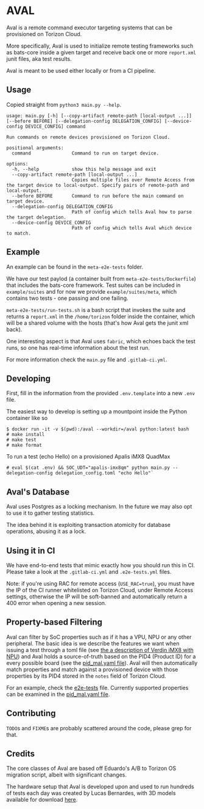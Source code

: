 # AVAL
Aval is a remote command executor targeting systems that can be provisioned on Torizon Cloud.

More specifically, Aval is used to initialize remote testing frameworks such as bats-core inside a given target and receive back one or more `report.xml` junit files, aka test results.

Aval is meant to be used either locally or from a CI pipeline.

## Usage

Copied straight from `python3 main.py --help`.

```
usage: main.py [-h] [--copy-artifact remote-path [local-output ...]] [--before BEFORE] [--delegation-config DELEGATION_CONFIG] [--device-config DEVICE_CONFIG] command

Run commands on remote devices provisioned on Torizon Cloud.

positional arguments:
  command               Command to run on target device.

options:
  -h, --help            show this help message and exit
  --copy-artifact remote-path [local-output ...]
                        Copies multiple files over Remote Access from the target device to local-output. Specify pairs of remote-path and local-output.
  --before BEFORE       Command to run before the main command on target device.
  --delegation-config DELEGATION_CONFIG
                        Path of config which tells Aval how to parse the target delegation.
  --device-config DEVICE_CONFIG
                        Path of config which tells Aval which device to match.
```

## Example

An example can be found in the `meta-e2e-tests` folder.

We have our test paylod (a container built from `meta-e2e-tests/Dockerfile`) that includes the bats-core framework. Test suites can be included in `example/suites` and for now we provide `example/suites/meta`, which contains two tests - one passing and one failing.

`meta-e2e-tests/run-tests.sh` is a bash script that invokes the suite and returns a `report.xml` in the `/home/torizon` folder inside the container, which will be a shared volume with the hosts (that's how Aval gets the junit xml back).

One interesting aspect is that Aval uses `fabric`, which echoes back the test runs, so one has real-time information about the test run.

For more information check the `main.py` file and `.gitlab-ci.yml`.

## Developing 

First, fill in the information from the provided `.env.template` into a new `.env` file.

The easiest way to develop is setting up a mountpoint inside the Python container like so

```
$ docker run -it -v $(pwd):/aval --workdir=/aval python:latest bash
# make install
# make test
# make format
```

To run a test (echo Hello) on a provisioned Apalis iMX8 QuadMax
```
# eval $(cat .env) && SOC_UDT="apalis-imx8qm" python main.py --delegation-config delegation_config.toml "echo Hello"`
```

## Aval's Database

Aval uses Postgres as a locking mechanism. In the future we may also opt to use it to gather testing statistics.

The idea behind it is exploiting transaction atomicity for database operations, abusing it as a lock.

## Using it in CI

We have end-to-end tests that mimic exactly how you should run this in CI. Please take a look at the `.gitlab-ci.yml` and `.e2e-tests.yml` files.

Note: if you're using RAC for remote access (`USE_RAC=true`), you must have the IP of the CI runner whitelisted on Torizon Cloud, under Remote Access settings, otherwise the IP will be soft-banned and automatically return a 400 error when opening a new session.

## Property-based Filtering

Aval can filter by SoC properties such as if it has a VPU, NPU or any other peripheral. The basic idea is we describe the features we want when issuing a test
through a toml file (see [the a description of Verdin iMX8 with NPU](./verdin-imx8mpq-npu.toml)) and Aval holds a source-of-truth based on the PID4 (Product ID)
for a every possible board (see the [pid_mal.yaml file](./pid_map.yaml)). Aval will then automatically match properties and match against a provisioned
device with those properties by its PID4 stored in the `notes` field of Torizon Cloud.

For an example, check the [e2e-tests](./e2e-tests.yml) file. Currently supported properties can be examined in the [pid_mal.yaml file](./pid_map.yaml).

## Contributing

`TODO`s and `FIXME`s are probably scattered around the code, please grep for that.

## Credits

The core classes of Aval are based off Eduardo's A/B to Torizon OS migration script, albeit with significant changes.

The hardware setup that Aval is developed upon and used to run hundreds of tests each day was created by Lucas Bernardes, with 3D models available for download [here](https://github.com/torizon/modular-rack-toradex).
